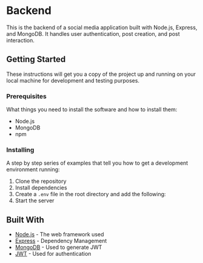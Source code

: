 # Backend

This is the backend of a social media application built with Node.js, Express, and MongoDB. It handles user authentication, post creation, and post interaction.

## Getting Started

These instructions will get you a copy of the project up and running on your local machine for development and testing purposes.

### Prerequisites

What things you need to install the software and how to install them:

- Node.js
- MongoDB
- npm

### Installing

A step by step series of examples that tell you how to get a development environment running:

1. Clone the repository
2. Install dependencies
3. Create a `.env` file in the root directory and add the following:
4. Start the server


## Built With

- [Node.js](https://nodejs.org/) - The web framework used
- [Express](https://expressjs.com/) - Dependency Management
- [MongoDB](https://www.mongodb.com/) - Used to generate JWT
- [JWT](https://jwt.io/) - Used for authentication



